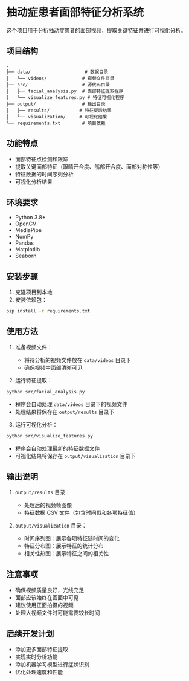 # 抽动症患者面部特征分析系统

这个项目用于分析抽动症患者的面部视频，提取关键特征并进行可视化分析。

## 项目结构

```
.
├── data/                    # 数据目录
│   └── videos/             # 视频文件目录
├── src/                    # 源代码目录
│   ├── facial_analysis.py  # 面部特征提取程序
│   └── visualize_features.py # 特征可视化程序
├── output/                 # 输出目录
│   ├── results/           # 特征提取结果
│   └── visualization/     # 可视化结果
└── requirements.txt        # 项目依赖
```

## 功能特点

- 面部特征点检测和跟踪
- 提取关键面部特征（眼睛开合度、嘴部开合度、面部对称性等）
- 特征数据的时间序列分析
- 可视化分析结果

## 环境要求

- Python 3.8+
- OpenCV
- MediaPipe
- NumPy
- Pandas
- Matplotlib
- Seaborn

## 安装步骤

1. 克隆项目到本地
2. 安装依赖包：

```bash
pip install -r requirements.txt
```

## 使用方法

1. 准备视频文件：

   - 将待分析的视频文件放在 `data/videos` 目录下
   - 确保视频中面部清晰可见

2. 运行特征提取：

```bash
python src/facial_analysis.py
```

- 程序会自动处理 `data/videos` 目录下的视频文件
- 处理结果将保存在 `output/results` 目录下

3. 运行可视化分析：

```bash
python src/visualize_features.py
```

- 程序会自动处理最新的特征数据文件
- 可视化结果将保存在 `output/visualization` 目录下

## 输出说明

1. `output/results` 目录：

   - 处理后的视频帧图像
   - 特征数据 CSV 文件（包含时间戳和各项特征值）

2. `output/visualization` 目录：
   - 时间序列图：展示各项特征随时间的变化
   - 特征分布图：展示特征的统计分布
   - 相关性热图：展示特征之间的相关性

## 注意事项

- 确保视频质量良好，光线充足
- 面部应该始终在画面中可见
- 建议使用正面拍摄的视频
- 处理大视频文件时可能需要较长时间

## 后续开发计划

- 添加更多面部特征提取
- 实现实时分析功能
- 添加机器学习模型进行症状识别
- 优化处理速度和性能
